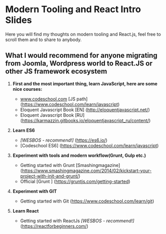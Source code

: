 # Modern Tooling and React Intro Slides

Here you will find my thoughts on modern tooling and React.js, feel free to scroll them and to share to anybody.

## What I would recommend for anyone migrating from Joomla, Wordpress world to React.JS or other JS framework ecosystem

1. **First and the most important thing, learn JavaScript, here are some nice courses:**
   - www.codeschool.com [JS path] (https://www.codeschool.com/learn/javascript)
   - Eloquent Javascript Book [EN] (http://eloquentjavascript.net/)
   - Eloquent Javascript Book [RU] (https://karmazzin.gitbooks.io/eloquentjavascript_ru/content/)

2. **Learn ES6**
     - *[WESBOS - recommend!]* (https://es6.io/)
     - [Codeschool ES6] (https://www.codeschool.com/learn/javascript)

3. **Experiment with tools and modern workflow(Grunt, Gulp etc.)**
   - Getting started with Grunt [Smashingmagazine] (https://www.smashingmagazine.com/2014/02/kickstart-your-project-with-init-and-grunt/)
   - Official [Grunt ] (https://gruntjs.com/getting-started)

4. **Experiment with GIT**
   - Getting started with Git (https://www.codeschool.com/learn/git)

5. **Learn React**
   - Getting started with ReactJs *[WESBOS - recommend!]* (https://reactforbeginners.com/)



